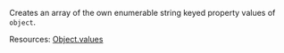 Creates an array of the own enumerable string keyed property values of <code>object</code>.

Resources: [Object.values](https://developer.mozilla.org/docs/Web/JavaScript/Reference/Global_Objects/Object/values)
